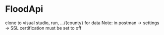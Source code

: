 # FloodApi

clone to visual studio, run, .../{county} for data
 Note: in postman -> settings -> SSL certification must be set to off
